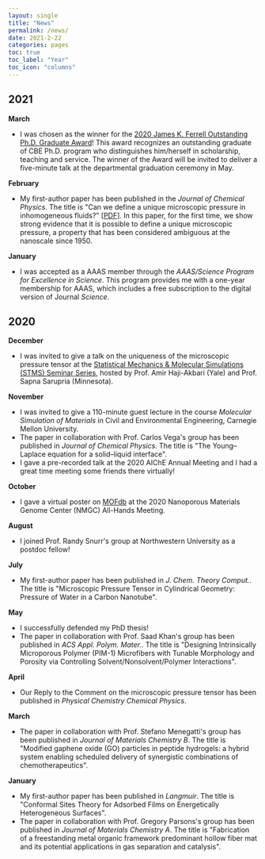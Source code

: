```yaml
---
layout: single
title: "News"
permalink: /news/
date: 2021-2-22
categories: pages
toc: true
toc_label: "Year"
toc_icon: "columns"
---
```

## 2021
**March**
- I was chosen as the winner for the [2020 James K. Ferrell Outstanding Ph.D. Graduate Award](https://www.cbe.ncsu.edu/graduate/graduate-student-awards/)! This award recognizes an outstanding graduate of CBE Ph.D. program who distinguishes him/herself in scholarship, teaching and service. The winner of the Award will be invited to deliver a five-minute talk at the departmental graduation ceremony in May.  

**February**
- My first-author paper has been published in the *Journal of Chemical Physics*. The title is "Can we define a unique microscopic pressure in inhomogeneous fluids?" [[PDF]](http://kaihangshi.github.io/assets/docs/paper/Shi_JCP_2021.pdf). In this paper, for the first time, we show strong evidence that it is possible to define a unique microscopic pressure, a property that has been considered ambiguous at the nanoscale since 1950.

**January**
- I was accepted as a AAAS member through the *AAAS/Science Program for Excellence in Science*. This program provides me with a one-year membership for AAAS, which includes a free subscription to the digital version of Journal *Science*.

## 2020
**December** 
- I was invited to give a talk on the uniqueness of the microscopic pressure tensor at the [Statistical Mechanics & Molecular Simulations (STMS) Seminar Series](https://sites.google.com/view/stms2021/schedule?authuser=0), hosted by Prof. Amir Haji-Akbari (Yale) and Prof. Sapna Sarupria (Minnesota).

**November**
- I was invited to give a 110-minute guest lecture in the course *Molecular Simulation of Materials* in Civil and Environmental Engineering, Carnegie Mellon University.
- The paper in collaboration with Prof. Carlos Vega's group has been published in *Journal of Chemical Physics*. The title is "The Young–Laplace equation for a solid–liquid interface".
- I gave a pre-recorded talk at the 2020 AIChE Annual Meeting and I had a great time meeting some friends there virtually!

**October**
- I gave a virtual poster on [MOFdb](https://mof.tech.northwestern.edu/) at the 2020 Nanoporous Materials Genome Center (NMGC) All-Hands Meeting.  

**August**
- I joined Prof. Randy Snurr's group at Northwestern University as a postdoc fellow!

**July**
- My first-author paper has been published in *J. Chem. Theory Comput.*. The title is "Microscopic Pressure Tensor in Cylindrical Geometry: Pressure of Water in a Carbon Nanotube".

**May**
- I successfully defended my PhD thesis! 
- The paper in collaboration with Prof. Saad Khan's group has been published in *ACS Appl. Polym. Mater.*. The title is "Designing Intrinsically Microporous Polymer (PIM-1) Microfibers with Tunable Morphology and Porosity via Controlling Solvent/Nonsolvent/Polymer Interactions".

**April**
- Our Reply to the Comment on the microscopic pressure tensor has been published in *Physical Chemistry Chemical Physics*. 

**March**
- The paper in collaboration with Prof. Stefano Menegatti's group has been published in *Journal of Materials Chemistry B*. The title is "Modified gaphene oxide (GO) particles in peptide hydrogels: a hybrid system enabling scheduled delivery of synergistic combinations of chemotherapeutics".

**January**
- My first-author paper has been published in *Langmuir*. The title is "Conformal Sites Theory for Adsorbed Films on Energetically Heterogeneous Surfaces".
- The paper in collaboration with Prof. Gregory Parsons's group has been published in *Journal of Materials Chemistry A*. The title is "Fabrication of a freestanding metal organic framework predominant hollow fiber mat and its potential applications in gas separation and catalysis".


